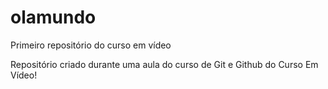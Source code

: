 # olamundo
 Primeiro repositório do curso em vídeo

Repositório criado durante uma aula do curso de Git e Github do Curso Em Vídeo!